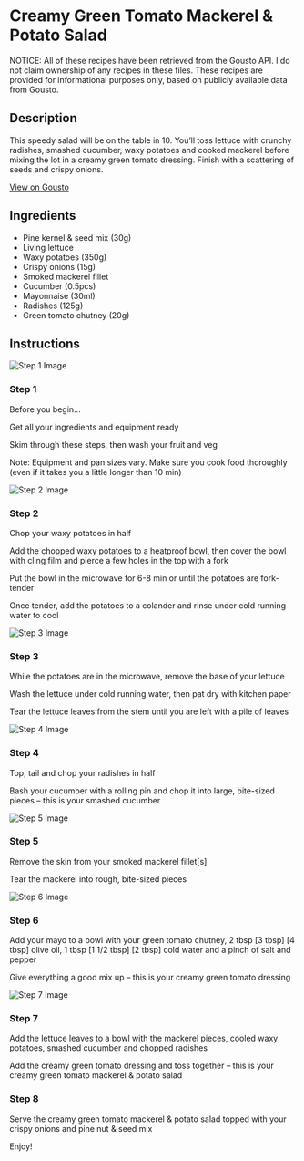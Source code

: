 # Creamy Green Tomato Mackerel & Potato Salad

NOTICE: All of these recipes have been retrieved from the Gousto API. I do not claim ownership of any recipes in these files. These recipes are provided for informational purposes only, based on publicly available data from Gousto.

## Description

This speedy salad will be on the table in 10. You’ll toss lettuce with crunchy radishes, smashed cucumber, waxy potatoes and cooked mackerel before mixing the lot in a creamy green tomato dressing. Finish with a scattering of seeds and crispy onions. 


[View on Gousto](https://www.gousto.co.uk/recipes/cookbook/creamy-green-tomato-mackerel-potato-salad)

## Ingredients

- Pine kernel & seed mix (30g)
- Living lettuce
- Waxy potatoes (350g)
- Crispy onions (15g)
- Smoked mackerel fillet
- Cucumber (0.5pcs)
- Mayonnaise (30ml)
- Radishes (125g)
- Green tomato chutney (20g)

## Instructions

![Step 1 Image](https://production-media.gousto.co.uk/cms/recipe-step-image/Admin10mm-Step-1-1684836512250-x200.jpg)

### Step 1

Before you begin...

Get all your ingredients and equipment ready

Skim through these steps, then wash your fruit and veg

Note: Equipment and pan sizes vary. Make sure you cook food thoroughly (even if it takes you a little longer than 10 min)

![Step 2 Image](https://production-media.gousto.co.uk/cms/recipe-step-image/step-2-1684836507462-x200.jpg)

### Step 2

Chop your waxy potatoes in half

Add the chopped waxy potatoes to a heatproof bowl, then cover the bowl with cling film and pierce a few holes in the top with a fork

Put the bowl in the microwave for 6-8 min or until the potatoes are fork-tender

Once tender, add the potatoes to a colander and rinse under cold running water to cool

![Step 3 Image](https://production-media.gousto.co.uk/cms/recipe-step-image/step-3-1684836516388-x200.jpg)

### Step 3

While the potatoes are in the microwave, remove the base of your lettuce

Wash the lettuce under cold running water, then pat dry with kitchen paper

Tear the lettuce leaves from the stem until you are left with a pile of leaves

![Step 4 Image](https://production-media.gousto.co.uk/cms/recipe-step-image/step-4-1684836524347-x200.jpg)

### Step 4

Top, tail and chop your radishes in half

Bash your cucumber with a rolling pin and chop it into large, bite-sized pieces – this is your smashed cucumber

![Step 5 Image](https://production-media.gousto.co.uk/cms/recipe-step-image/step-5-1684836528390-x200.jpg)

### Step 5

Remove the skin from your smoked mackerel fillet[s]

Tear the mackerel into rough, bite-sized pieces

![Step 6 Image](https://production-media.gousto.co.uk/cms/recipe-step-image/step-6-1684836532164-x200.jpg)

### Step 6

Add your mayo to a bowl with your green tomato chutney, 2 tbsp <span class="text-purple">[3 tbsp] </span><span class="text-danger">[4 tbsp]</span> olive oil, 1 tbsp <span class="text-purple">[1 1/2 tbsp] </span><span class="text-danger">[2 tbsp]</span> cold water and a pinch of salt and pepper

Give everything a good mix up – this is your creamy green tomato dressing

![Step 7 Image](https://production-media.gousto.co.uk/cms/recipe-step-image/step-7-1684836535954-x200.jpg)

### Step 7

Add the lettuce leaves to a bowl with the mackerel pieces, cooled waxy potatoes, smashed cucumber and chopped radishes

Add the creamy green tomato dressing and toss together – this is your creamy green tomato mackerel & potato salad

### Step 8

Serve the creamy green tomato mackerel & potato salad topped with your crispy onions and pine nut & seed mix

Enjoy!

